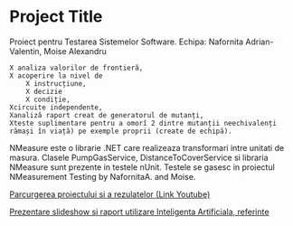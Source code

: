 
# Project Title

Proiect pentru Testarea Sistemelor Software.
Echipa: Nafornita Adrian-Valentin, Moise Alexandru


```X partiționare în clase de echivalență, 
X analiza valorilor de frontieră, 
X acoperire la nivel de 
	X instrucțiune,
  	X decizie
	X condiție,
Xcircuite independente, 
Xanaliză raport creat de generatorul de mutanți, 
Xteste suplimentare pentru a omorî 2 dintre mutanții neechivalenți rămași în viață) pe exemple proprii (create de echipă).

```
NMeasure este o librarie .NET care realizeaza transformari intre unitati de masura.
Clasele PumpGasService, DistanceToCoverService si libraria NMeasure sunt prezente in testele nUnit.
Testele se gasesc in proiectul NMeasurement Testing by NafornitaA. and Moise.

[Parcurgerea proiectului si a rezulatelor (Link Youtube)](https://youtu.be/gmgYSIo8Ck0)

[Prezentare slideshow si raport utilizare Inteligenta Artificiala, referinte](https://docs.google.com/presentation/d/1pbVPGGUg5kti1p-NTYkECOCiUNj3szANRlmVMJr0eAY/edit?usp=sharing)
